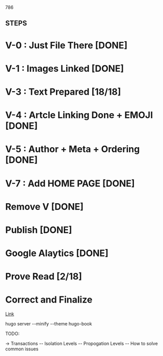 786

## STEPS

# V-0 : Just File There [DONE]
# V-1 : Images Linked [DONE]
# V-3 : Text Prepared [18/18]
# V-4 : Artcle Linking Done + EMOJI [DONE]
# V-5 : Author + Meta + Ordering [DONE]
# V-7 : Add HOME PAGE [DONE]
# Remove V  [DONE]
# Publish [DONE]
# Google Alaytics [DONE]
# Prove Read [2/18]
# Correct and Finalize

[Link](https://resilience4j.readme.io/docs/examples)

hugo server --minify --theme hugo-book


TODO:

-> Transactions 
-- Isolation Levels
-- Propogation Levels
-- How to solve common issues